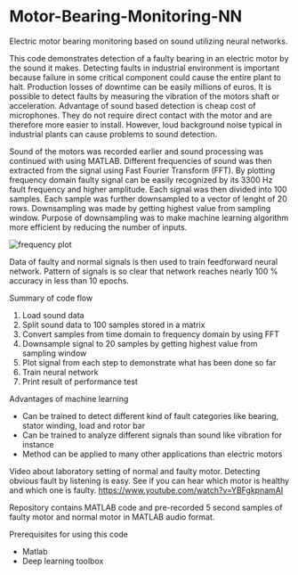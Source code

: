 # Motor-Bearing-Monitoring-NN
Electric motor bearing monitoring based on sound utilizing neural networks.

This code demonstrates detection of a faulty bearing in an electric motor by the sound it makes. Detecting faults in industrial environment is important because failure in some critical component could cause the entire plant to halt. Production losses of downtime can be easily millions of euros. It is possible to detect faults by measuring the vibration of the motors shaft or acceleration. Advantage of sound based detection is cheap cost of microphones. They do not require direct contact with the motor and are therefore more easier to install. However, loud background noise typical in industrial plants can cause problems to sound detection.

Sound of the motors was recorded earlier and sound processing was continued with using MATLAB. Different frequencies of sound was then extracted from the signal using Fast Fourier Transform (FFT). By plotting frequency domain faulty signal can be easily recognized by its 3300 Hz fault frequency and higher amplitude. Each signal was then divided into 100 samples. Each sample was further downsampled to a vector of lenght of 20 rows. Downsampling was made by getting highest value from sampling window. Purpose of downsampling was to make machine learning algorithm more efficient by reducing the number of inputs.

![frequency plot](https://user-images.githubusercontent.com/55585889/123843032-1931c000-d91a-11eb-96f7-75dc724c0ce7.png)

Data of faulty and normal signals is then used to train feedforward neural network. Pattern of signals is so clear that network reaches nearly 100 % accuracy in less than 10 epochs.

Summary of code flow
1. Load sound data
2. Split sound data to 100 samples stored in a matrix
3. Convert samples from time domain to frequency domain by using FFT
4. Downsample signal to 20 samples by getting highest value from sampling window
5. Plot signal from each step to demonstrate what has been done so far
6. Train neural network
7. Print result of performance test

Advantages of machine learning
- Can be trained to detect different kind of fault categories like bearing, stator winding, load and rotor bar
- Can be trained to analyze different signals than sound like vibration for instance
- Method can be applied to many other applications than electric motors 

Video about laboratory setting of normal and faulty motor. Detecting obvious fault by listening is easy. See if you can hear which motor is healthy and which one is faulty.
https://www.youtube.com/watch?v=YBFgkpnamAI

Repository contains MATLAB code and pre-recorded 5 second samples of faulty motor and normal motor in MATLAB audio format.

Prerequisites for using this code
- Matlab
- Deep learning toolbox

